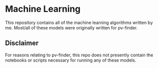 # Machine Learning
This repository contains all of the machine learning algorithms written by me. Most/all of these models were originally written for pv-finder.

## Disclaimer
For reasons relating to pv-finder, this repo does not presently contain the notebooks or scripts necessary for running any of these models. 
